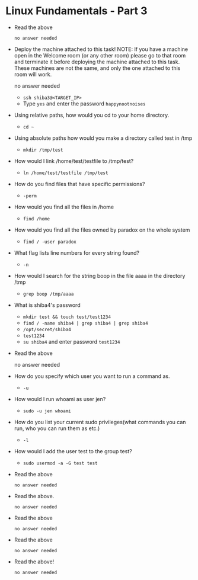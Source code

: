 # Linux Fundamentals - Part 3

- Read the above

	  no answer needed

- Deploy the machine attached to this task!
NOTE: If you have a machine open in the Welcome room (or any other room) please go to that room and terminate it before deploying the machine attached to this task. These machines are not the same, and only the one attached to this room will work.

    no answer needed
    
   - `ssh shiba3@<TARGET_IP>`
   - Type `yes` and enter the password `happynootnoises`

- Using relative paths, how would you cd to your home directory.

	- `cd ~`

- Using absolute paths how would you make a directory called test in /tmp

	- `mkdir /tmp/test`

- How would I link /home/test/testfile to /tmp/test?

	- `ln /home/test/testfile /tmp/test`

- How do you find files that have specific permissions?

	- `-perm`

- How would you find all the files in /home

	- `find /home`

- How would you find all the files owned by paradox on the whole system

	- `find / -user paradox`

- What flag lists line numbers for every string found?

	- `-n`

- How would I search for the string boop in the file aaaa in the directory /tmp

	- `grep boop /tmp/aaaa`

- What is shiba4's password

	- `mkdir test && touch test/test1234`
	- `find / -name shiba4 | grep shiba4 | grep shiba4`
	- `/opt/secret/shiba4`
	- `test1234`
	- `su shiba4` and enter password `test1234`

- Read the above

	no answer needed

- How do you specify which user you want to run a command as.

	- `-u`

- How would I run whoami as user jen?

	- `sudo -u jen whoami`

- How do you list your current sudo privileges(what commands you can run, who you can run them as etc.)

	- `-l`

- How would I add the user test to the group test?

	- `sudo usermod -a -G test test`

- Read the above

	  no answer needed

- Read the above.

	  no answer needed

- Read the above

	  no answer needed

- Read the above

	  no answer needed

- Read the above!

	  no answer needed


